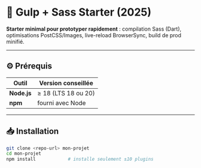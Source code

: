 # 🚀 Gulp + Sass Starter (2025)

**Starter minimal pour prototyper rapidement** : compilation Sass (Dart), optimisations PostCSS/Images, live-reload BrowserSync, build de prod minifié.

---

## ⚙️ Prérequis

| Outil | Version conseillée |
|-------|--------------------|
| **Node.js** | ≥ 18 (LTS 18 ou 20) |
| **npm** | fourni avec Node |

---

## 📥 Installation

```bash
git clone <repo-url> mon-projet
cd mon-projet
npm install            # installe seulement ±10 plugins
